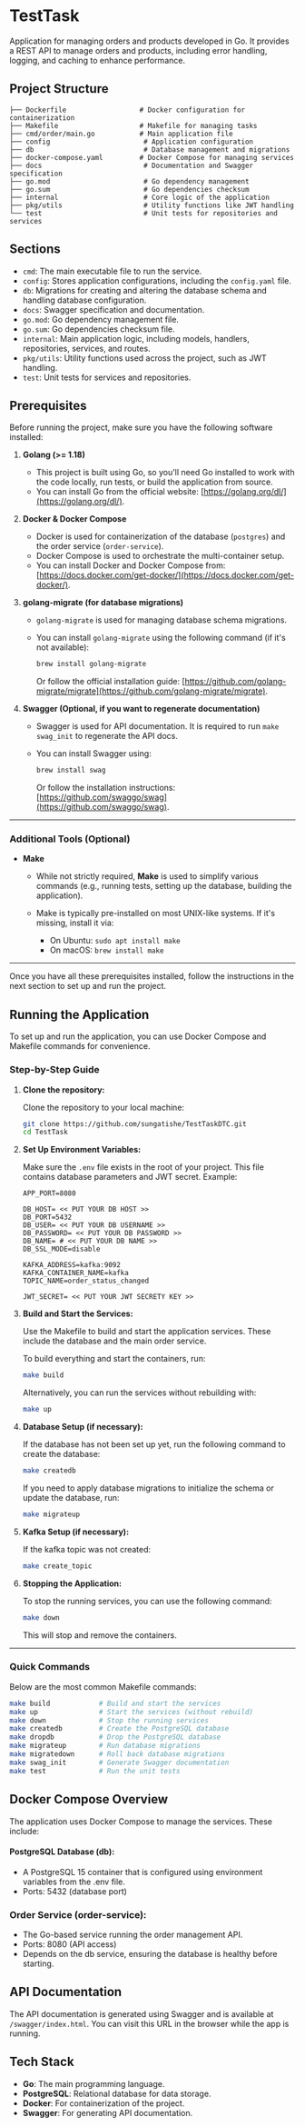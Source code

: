 # TestTask

Application for managing orders and products developed in Go. It provides a REST API to manage orders and products, including error handling, logging, and caching to enhance performance.

## Project Structure

```plaintext
├── Dockerfile                  # Docker configuration for containerization
├── Makefile                    # Makefile for managing tasks
├── cmd/order/main.go           # Main application file
├── config                       # Application configuration
├── db                           # Database management and migrations
├── docker-compose.yaml         # Docker Compose for managing services
├── docs                         # Documentation and Swagger specification
├── go.mod                       # Go dependency management
├── go.sum                       # Go dependencies checksum
├── internal                     # Core logic of the application
├── pkg/utils                    # Utility functions like JWT handling
└── test                         # Unit tests for repositories and services
```

## Sections
- `cmd`: The main executable file to run the service.
- `config`: Stores application configurations, including the `config.yaml` file.
- `db`: Migrations for creating and altering the database schema and handling database configuration.
- `docs`: Swagger specification and documentation.
- `go.mod`: Go dependency management file.
- `go.sum`: Go dependencies checksum file.
- `internal`: Main application logic, including models, handlers, repositories, services, and routes.
- `pkg/utils`: Utility functions used across the project, such as JWT handling.
- `test`: Unit tests for services and repositories.

## Prerequisites

Before running the project, make sure you have the following software installed:

1. **Golang (>= 1.18)**
   - This project is built using Go, so you'll need Go installed to work with the code locally, run tests, or build the application from source.
   - You can install Go from the official website: [https://golang.org/dl/](https://golang.org/dl/).

2. **Docker & Docker Compose**
   - Docker is used for containerization of the database (`postgres`) and the order service (`order-service`).
   - Docker Compose is used to orchestrate the multi-container setup.
   - You can install Docker and Docker Compose from: [https://docs.docker.com/get-docker/](https://docs.docker.com/get-docker/).

3. **golang-migrate (for database migrations)**
   - `golang-migrate` is used for managing database schema migrations.
   - You can install `golang-migrate` using the following command (if it's not available):

     ```bash
     brew install golang-migrate
     ```

     Or follow the official installation guide: [https://github.com/golang-migrate/migrate](https://github.com/golang-migrate/migrate).

4. **Swagger (Optional, if you want to regenerate documentation)**
   - Swagger is used for API documentation. It is required to run `make swag_init` to regenerate the API docs.
   - You can install Swagger using:

     ```bash
     brew install swag
     ```

     Or follow the installation instructions: [https://github.com/swaggo/swag](https://github.com/swaggo/swag).

---

### Additional Tools (Optional)

- **Make**
   - While not strictly required, **Make** is used to simplify various commands (e.g., running tests, setting up the database, building the application).
   - Make is typically pre-installed on most UNIX-like systems. If it's missing, install it via:

      - On Ubuntu: `sudo apt install make`
      - On macOS: `brew install make`

---

Once you have all these prerequisites installed, follow the instructions in the next section to set up and run the project.



## Running the Application

To set up and run the application, you can use Docker Compose and Makefile commands for convenience.

### Step-by-Step Guide

1. **Clone the repository:**

   Clone the repository to your local machine:
    ```bash
    git clone https://github.com/sungatishe/TestTaskDTC.git
    cd TestTask
    ```

2. **Set Up Environment Variables:**

   Make sure the `.env` file exists in the root of your project. This file contains database parameters and JWT secret. Example:

    ```dotenv
    APP_PORT=8080

    DB_HOST= << PUT YOUR DB HOST >>
    DB_PORT=5432
    DB_USER= << PUT YOUR DB USERNAME >>
    DB_PASSWORD= << PUT YOUR DB PASSWORD >>
    DB_NAME= # << PUT YOUR DB NAME >>
    DB_SSL_MODE=disable
   
   KAFKA_ADDRESS=kafka:9092
   KAFKA_CONTAINER_NAME=kafka
   TOPIC_NAME=order_status_changed

    JWT_SECRET= << PUT YOUR JWT SECRETY KEY >>
    ```

3. **Build and Start the Services:**

   Use the Makefile to build and start the application services. These include the database and the main order service.

   To build everything and start the containers, run:
    ```bash
    make build
    ```

   Alternatively, you can run the services without rebuilding with:
    ```bash
    make up
    ```

4. **Database Setup (if necessary):**

   If the database has not been set up yet, run the following command to create the database:
    ```bash
    make createdb
    ```

   If you need to apply database migrations to initialize the schema or update the database, run:
    ```bash
    make migrateup
    ```

5. **Kafka Setup (if necessary):**

   If the kafka topic was not created:
    ```bash
    make create_topic
    ```



6. **Stopping the Application:**

   To stop the running services, you can use the following command:
    ```bash
    make down
    ```

   This will stop and remove the containers.

---

### Quick Commands

Below are the most common Makefile commands:

```bash
make build            # Build and start the services
make up               # Start the services (without rebuild)
make down             # Stop the running services
make createdb         # Create the PostgreSQL database
make dropdb           # Drop the PostgreSQL database
make migrateup        # Run database migrations
make migratedown      # Roll back database migrations
make swag_init        # Generate Swagger documentation
make test             # Run the unit tests
```
## Docker Compose Overview
The application uses Docker Compose to manage the services. These include:

#### PostgreSQL Database (db):

- A PostgreSQL 15 container that is configured using environment variables from the .env file.
- Ports: 5432 (database port)

### Order Service (order-service):

- The Go-based service running the order management API.
- Ports: 8080 (API access)
- Depends on the db service, ensuring the database is healthy before starting.

## API Documentation
The API documentation is generated using Swagger and is available at `/swagger/index.html`. You can visit this URL in the browser while the app is running.

## Tech Stack

- **Go**: The main programming language.
- **PostgreSQL**: Relational database for data storage.
- **Docker**: For containerization of the project.
- **Swagger**: For generating API documentation.
